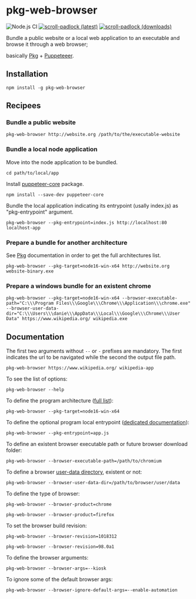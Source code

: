 # pkg-web-browser

![Node.js CI](https://github.com/memob0x/pkg-web-browser/workflows/Node.js%20CI/badge.svg)
[![scroll-padlock (latest)](https://img.shields.io/npm/v/pkg-web-browser/latest.svg)](https://www.npmjs.com/package/pkg-web-browser)
[![scroll-padlock (downloads)](https://img.shields.io/npm/dy/pkg-web-browser.svg)](https://www.npmjs.com/package/pkg-web-browser)

Bundle a public website or a local web application to an executable and browse it through a web browser;

basically [Pkg](https://github.com/vercel/pkg) + [Puppeteeer](https://github.com/puppeteer/puppeteer).

## Installation

```console
npm install -g pkg-web-browser
```

## Recipees
### Bundle a public website

```console
pkg-web-browser http://website.org /path/to/the/executable-website
```

### Bundle a local node application

Move into the node application to be bundled.

```console
cd path/to/local/app
```
Install [puppeteer-core](https://www.npmjs.com/package/puppeteer-core) package.

```console
npm install --save-dev puppeteer-core
```

Bundle the local application indicating its entrypoint (usally index.js) as "pkg-entrypoint" argument.

```console
pkg-web-browser --pkg-entrypoint=index.js http://localhost:80 localhost-app
```

### Prepare a bundle for another architecture

See [Pkg](https://github.com/vercel/pkg#targets) documentation in order to get the full architectures list.

```console
pkg-web-browser --pkg-target=node16-win-x64 http://website.org website-binary.exe
```

### Prepare a windows bundle for an existent chrome

```console
pkg-web-browser --pkg-target=node16-win-x64 --browser-executable-path="C:\\\Program Files\\\Google\\\Chrome\\\Application\\\chrome.exe" --browser-user-data-dir="C:\\\Users\\\danie\\\AppData\\\Local\\\Google\\\Chrome\\\User Data" https://www.wikipedia.org/ wikipedia.exe
```

## Documentation

The first two arguments without `--` or `-` prefixes are mandatory. The first indicates the url to be navigated while the second the output file path.

```console
pkg-web-browser https://www.wikipedia.org/ wikipedia-app                   
```

To see the list of options:

```console
pkg-web-browser --help                      
```

To define the program architecture ([full list](https://github.com/vercel/pkg#targets)):

```console
pkg-web-browser --pkg-target=node16-win-x64
```

To define the optional program local entrypoint ([dedicated documentation](https://github.com/vercel/pkg#usage)):

```console
pkg-web-browser --pkg-entrypoint=app.js
```

To define an existent browser executable path or future browser download folder:

```console
pkg-web-browser --browser-executable-path=/path/to/chromium
```

To define a browser [user-data directory](https://chromium.googlesource.com/chromium/src/+/refs/heads/main/docs/user_data_dir.md), existent or not:

```console
pkg-web-browser --browser-user-data-dir=/path/to/browser/user/data
```

To define the type of browser:

```console
pkg-web-browser --browser-product=chrome
```

```console
pkg-web-browser --browser-product=firefox
```

To set the browser build revision:

```console
pkg-web-browser --browser-revision=1018312
```

```console
pkg-web-browser --browser-revision=98.0a1
```

To define the browser arguments:

```console
pkg-web-browser --browser-args=--kiosk
```

To ignore some of the default browser args:

```console
pkg-web-browser --browser-ignore-default-args=--enable-automation
```
